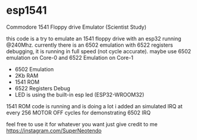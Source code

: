# esp1541
Commodore 1541 Floppy drive Emulator (Scientist Study)

this code is a try to emulate an 1541 floppy drive with an esp32 running @240Mhz. currently there is an 6502 emulation with 6522 registers debugging, it is running in full speed (not cycle accurate). maybe use 6502 emulation on Core-0 and 6522 Emulation on Core-1

- 6502 Emulation
- 2Kb RAM
- 1541 ROM
- 6522 Registers Debug
- LED is using the built-in esp led (ESP32-WROOM32)

1541 ROM code is running and is doing a lot i added an simulated IRQ at every 256 MOTOR OFF cycles for demonstrating 6502 IRQ

feel free to use it for whatever you want just give credit to me https://instagram.com/SuperNeotendo
